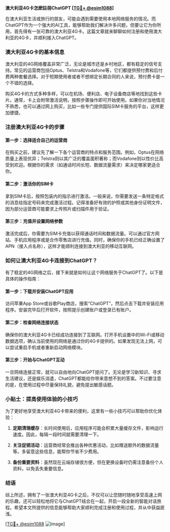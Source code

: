 **澳大利亚4G卡怎麽註冊ChatGPT [[TG💪+ @esim1088](https://t.me/s/esim1088)]**

在澳大利亚生活或旅行的朋友，可能会遇到需要使用本地网络服务的情况。而ChatGPT作为一个强大的AI工具，能够帮助我们解决许多问题，但要让它为你所用，首先得有一张可靠的澳大利亚4G卡。这篇文章就来聊聊如何注册和使用澳大利亚的4G卡，并顺利接入ChatGPT。

### 澳大利亚4G卡的基本信息

澳大利亚的4G网络覆盖非常广泛，无论是城市还是乡村地区，都有稳定的信号支持。常见的运营商包括Optus、Telstra和Vodafone等，它们都提供预付费和后付费两种套餐选择。对于短期使用者或者不想绑定长期合同的人来说，预付费卡是一个不错的选择。

购买4G卡的方式多种多样，可以在机场、便利店、电子设备商店等地找到这些卡片。通常，卡上会附带激活说明，按照步骤操作即可开始使用。如果你对当地情况不熟悉，也可以通过网上购买，比如一些专门提供国际SIM卡服务的平台，这样更加便捷。

### 注册澳大利亚4G卡的步骤

#### 第一步：选择适合自己的运营商

在购买之前，建议先了解一下各个运营商的特点和服务范围。例如，Optus在网络质量上表现优异；Telstra则以其广泛的覆盖面积著称；而Vodafone则以性价比高受到欢迎。根据你的需求（如通话时间长短、数据流量需求）来决定哪家更适合你。

#### 第二步：激活你的SIM卡

拿到SIM卡后，按照包装内的指示进行激活。一般来说，你需要发送一条特定格式的消息给指定号码来完成激活过程。记得准备好有效的护照或其他身份证明文件，因为部分运营商可能要求上传照片或扫描件用于验证。

#### 第三步：充值并设置网络参数

激活完成后，你需要为SIM卡充值以获得通话时间和数据流量。可以通过官方网站、手机应用程序或是合作零售店进行充值。同时，确保你的手机已经正确设置了APN（接入点名称），这样才能顺利连接到澳大利亚的移动互联网。

### 如何让澳大利亚4G卡连接到ChatGPT？

有了稳定的4G网络之后，接下来就是如何让这个网络服务于ChatGPT了。以下是具体的操作指南：

#### 第一步：下载并安装ChatGPT应用

访问苹果App Store或谷歌Play商店，搜索“ChatGPT”，然后点击下载并安装应用程序。安装完毕后打开软件，按照提示创建账户或登录已有账户。

#### 第二步：检查网络连接状态

确保你的澳大利亚4G卡已经成功连接到了互联网。打开手机设置中的Wi-Fi或移动数据选项，确认当前使用的网络是通过你的4G卡提供的。如果发现无法上网，可以尝试重启手机或者重新启动网络模块。

#### 第三步：开始与ChatGPT互动

一旦网络连接正常，就可以自由地向ChatGPT提问了。无论是学习新知识、寻求生活建议，还是娱乐消遣，ChatGPT都能给你带来意想不到的答案。不过要注意的是，在使用过程中尽量保持礼貌，避免提出敏感话题。

### 小贴士：提高使用体验的小技巧

为了更好地享受澳大利亚4G卡带来的便利，这里有一些小技巧可以帮助你优化体验：

1. **定期清理缓存**：长时间使用后，应用程序可能会积累大量缓存文件，影响运行速度。因此，每隔一段时间就需要清理一下。
   
2. **关注促销活动**：运营商经常会推出各种优惠活动，比如赠送额外的数据流量等。多留意这些信息，能帮你节省不少费用。

3. **备份重要资料**：虽然现在云端存储很方便，但在更换设备时仍需注意备份个人资料，以免丢失重要信息。

### 结语

综上所述，拥有了一张澳大利亚4G卡之后，不仅可以让您随时随地享受高速上网的乐趣，还可以轻松地将它与ChatGPT结合在一起，开启一段全新的智能对话旅程。希望本文所提供的信息能够帮助大家顺利完成注册和使用过程，并从中获益匪浅。

[[TG💪+ @esim1088](https://t.me/s/esim1088) ![Image](https://i.postimg.cc/4NQfJmqS/Snipaste-2025-05-13-00-14-12.png)]